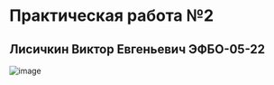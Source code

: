 #  Практическая работа №2
##  Лисичкин Виктор Евгеньевич ЭФБО-05-22
![image](https://github.com/user-attachments/assets/647eb221-e4f8-4bb5-8267-96c323523a7e)
